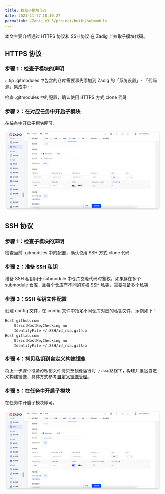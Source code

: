 ```yaml
---
title: 拉取子模块代码
date: 2023-11-27 10:10:27
permalink: /Zadig v3.3/project/build/submodule
---
```


本文主要介绍通过 HTTPS 协议和 SSH 协议 在 Zadig 上拉取子模块代码。

## HTTPS 协议

### 步骤 1：检查子模块的声明

:::tip
.gitmodules 中包含的仓库需要事先添加到 Zadig 的「系统设置」- 「代码源」集成中
:::

检查 .gitmodules 中的配置，确认使用 HTTPS 方式 clone 代码


### 步骤 2：在对应任务中开启子模块

在任务中开启子模块即可。

![开启子模块](../../../_images/enable_submodule.png)

## SSH 协议

### 步骤 1：检查子模块的声明

检查当前 .gitmodules 中的配置，确认使用 SSH 方式 clone 代码

### 步骤 2：准备 SSH 私钥

准备 SSH 私钥用于 submodule 中仓库克隆代码时鉴权。如果存在多个 submodule 仓库，且每个仓库有不同的鉴权 SSH 私钥，需要准备多个私钥

### 步骤 3：SSH 私钥文件配置

创建 config 文件，在 config 文件中指定不同仓库对应的私钥文件，示例如下：

```
Host github.com
    StrictHostKeyChecking no
    IdentityFile ~/.SSH/id_rsa.github
Host gitlab.com
    StrictHostKeyChecking no
    IdentityFile ~/.SSH/id_rsa.gitlab
```

### 步骤 4：拷贝私钥到自定义构建镜像

将上一步骤中准备的私钥文件拷贝至镜像运行时`~/.SSH`路径下，构建并推送自定义构建镜像，具体方式参考[自定义镜像管理](/cn/Zadig%20v3.3/settings/custom-image/)。


### 步骤 5：在任务中开启子模块

在任务中开启子模块即可。

![开启子模块](../../../_images/enable_submodule.png)